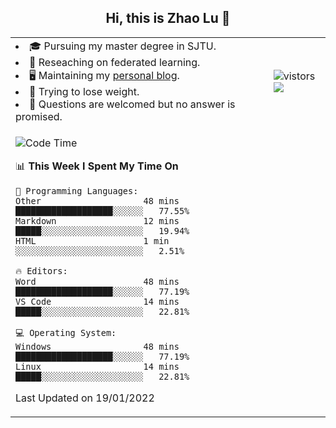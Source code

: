 <h2 align="center"> Hi, this is Zhao Lu 👋</h2>

<table style="overflow:hidden;">
    <tr> 
        <td>
            <li>🎓 Pursuing my master degree in SJTU.</li>
            <li>🌱 Reseaching on federated learning.</li>
            <li>🖥️ Maintaining my <a href="https://ifarewell.xyz">personal blog</a>.</li>
            <li>💪 Trying to lose weight.</li>
            <li>💬 Questions are welcomed but no answer is promised.</li> 
        </td>
        <td>
            <img src="https://visitor-badge.glitch.me/badge?page_id=ifarewell" alt="vistors" />
        <br>
          <img src="https://github-readme-stats.vercel.app/api?username=ifarewell&theme=graywhite&hide=prs,contribs&show_icons=true&hide_border=true&icon_color=CE1D2D&text_color=718096&bg_color=ffffff&hide_title=true" />
        </td>
    </tr>
    <tr>
        <td colspan="2">
            
<!--START_SECTION:waka-->
![Code Time](http://img.shields.io/badge/Code%20Time-95%20hrs%2021%20mins-blue)

📊 **This Week I Spent My Time On** 

```text
💬 Programming Languages: 
Other                    48 mins             ███████████████████░░░░░░   77.55% 
Markdown                 12 mins             █████░░░░░░░░░░░░░░░░░░░░   19.94% 
HTML                     1 min               ░░░░░░░░░░░░░░░░░░░░░░░░░   2.51%

🔥 Editors: 
Word                     48 mins             ███████████████████░░░░░░   77.19% 
VS Code                  14 mins             █████░░░░░░░░░░░░░░░░░░░░   22.81%

💻 Operating System: 
Windows                  48 mins             ███████████████████░░░░░░   77.19% 
Linux                    14 mins             █████░░░░░░░░░░░░░░░░░░░░   22.81%

```


 Last Updated on 19/01/2022
<!--END_SECTION:waka-->
            
</td></tr>
</table>

